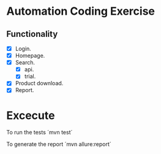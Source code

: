 # Automation Coding Exercise 


## Functionality 
- [x] Login.
- [x] Homepage.
- [x] Search.
   - [x] api.
   - [x] trial.
- [x] Product download.
- [x] Report.

# Excecute

To run the tests ´mvn test´

To generate the report ´mvn allure:report´
